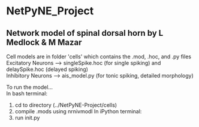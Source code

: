 # NetPyNE_Project

## Network model of spinal dorsal horn by L Medlock & M Mazar

Cell models are in folder 'cells' which contains the .mod, .hoc, and .py files  
Excitatory Neurons --> singleSpike.hoc (for single spiking) and delaySpike.hoc (delayed spiking)  
Inhibitory Neurons --> ais_model.py (for tonic spiking, detailed morphology)  
  
To run the model...  
In bash terminal:
1. cd to directory (../NetPyNE-Project/cells)
2. compile .mods using nrnivmodl 
In iPython terminal:
3. run init.py
